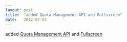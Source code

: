 ```yaml
---
layout: post
title:  "added Quota Management API and Fullscreen"
date:   2012-07-03
---
```


added <a href="http://www.w3.org/TR/quota-api/">Quota Management API</a> and <a href="http://www.w3.org/TR/fullscreen/">Fullscreen</a>

